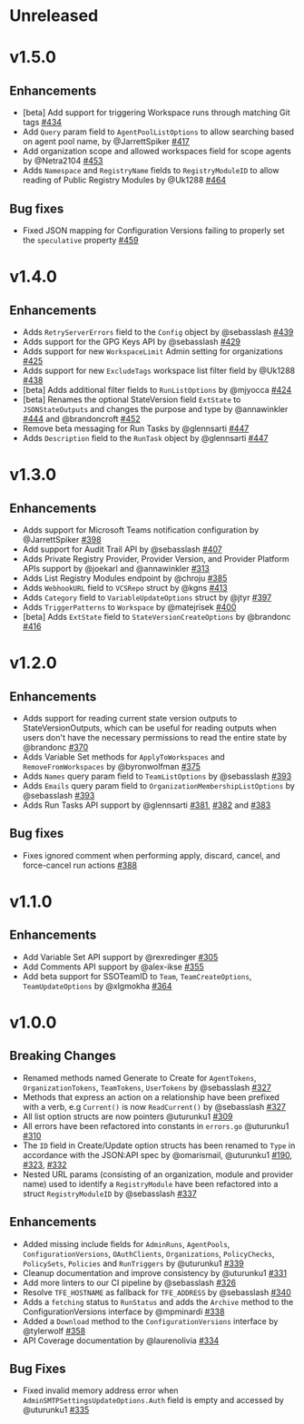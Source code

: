 # Unreleased

# v1.5.0

## Enhancements
* [beta] Add support for triggering Workspace runs through matching Git tags [#434](https://github.com/hashicorp/go-tfe/pull/434)
* Add `Query` param field to `AgentPoolListOptions` to allow searching based on agent pool name, by @JarrettSpiker [#417](https://github.com/hashicorp/go-tfe/pull/417)
* Add organization scope and allowed workspaces field for scope agents by @Netra2104 [#453](https://github.com/hashicorp/go-tfe/pull/453)
* Adds `Namespace` and `RegistryName` fields to `RegistryModuleID` to allow reading of Public Registry Modules by @Uk1288 [#464](https://github.com/hashicorp/go-tfe/pull/464)

## Bug fixes
* Fixed JSON mapping for Configuration Versions failing to properly set the `speculative` property [#459](https://github.com/hashicorp/go-tfe/pull/459)

# v1.4.0

## Enhancements
* Adds `RetryServerErrors` field to the `Config` object by @sebasslash [#439](https://github.com/hashicorp/go-tfe/pull/439)
* Adds support for the GPG Keys API by @sebasslash [#429](https://github.com/hashicorp/go-tfe/pull/429)
* Adds support for new `WorkspaceLimit` Admin setting for organizations [#425](https://github.com/hashicorp/go-tfe/pull/425)
* Adds support for new `ExcludeTags` workspace list filter field by @Uk1288 [#438](https://github.com/hashicorp/go-tfe/pull/438)
* [beta] Adds additional filter fields to `RunListOptions` by @mjyocca [#424](https://github.com/hashicorp/go-tfe/pull/424)
* [beta] Renames the optional StateVersion field `ExtState` to `JSONStateOutputs` and changes the purpose and type by @annawinkler [#444](https://github.com/hashicorp/go-tfe/pull/444) and @brandoncroft [#452](https://github.com/hashicorp/go-tfe/pull/452)
* Remove beta messaging for Run Tasks by @glennsarti [#447](https://github.com/hashicorp/go-tfe/pull/447)
* Adds `Description` field to the `RunTask` object by @glennsarti [#447](https://github.com/hashicorp/go-tfe/pull/447)

# v1.3.0

## Enhancements
* Adds support for Microsoft Teams notification configuration by @JarrettSpiker [#398](https://github.com/hashicorp/go-tfe/pull/389)
* Add support for Audit Trail API by @sebasslash [#407](https://github.com/hashicorp/go-tfe/pull/407)
* Adds Private Registry Provider, Provider Version, and Provider Platform APIs support by @joekarl and @annawinkler [#313](https://github.com/hashicorp/go-tfe/pull/313)
* Adds List Registry Modules endpoint by @chroju [#385](https://github.com/hashicorp/go-tfe/pull/385)
* Adds `WebhookURL` field to `VCSRepo` struct by @kgns [#413](https://github.com/hashicorp/go-tfe/pull/413)
* Adds `Category` field to `VariableUpdateOptions` struct by @jtyr [#397](https://github.com/hashicorp/go-tfe/pull/397)
* Adds `TriggerPatterns` to `Workspace` by @matejrisek [#400](https://github.com/hashicorp/go-tfe/pull/400)
* [beta] Adds `ExtState` field to `StateVersionCreateOptions` by @brandonc [#416](https://github.com/hashicorp/go-tfe/pull/416)

# v1.2.0

## Enhancements
* Adds support for reading current state version outputs to StateVersionOutputs, which can be useful for reading outputs when users don't have the necessary permissions to read the entire state by @brandonc [#370](https://github.com/hashicorp/go-tfe/pull/370)
* Adds Variable Set methods for `ApplyToWorkspaces` and `RemoveFromWorkspaces` by @byronwolfman [#375](https://github.com/hashicorp/go-tfe/pull/375)
* Adds `Names` query param field to `TeamListOptions` by @sebasslash [#393](https://github.com/hashicorp/go-tfe/pull/393)
* Adds `Emails` query param field to `OrganizationMembershipListOptions` by @sebasslash [#393](https://github.com/hashicorp/go-tfe/pull/393)
* Adds Run Tasks API support by @glennsarti [#381](https://github.com/hashicorp/go-tfe/pull/381), [#382](https://github.com/hashicorp/go-tfe/pull/382) and [#383](https://github.com/hashicorp/go-tfe/pull/383)


## Bug fixes
* Fixes ignored comment when performing apply, discard, cancel, and force-cancel run actions [#388](https://github.com/hashicorp/go-tfe/pull/388)

# v1.1.0

## Enhancements

* Add Variable Set API support by @rexredinger [#305](https://github.com/hashicorp/go-tfe/pull/305)
* Add Comments API support by @alex-ikse [#355](https://github.com/hashicorp/go-tfe/pull/355)
* Add beta support for SSOTeamID to `Team`, `TeamCreateOptions`, `TeamUpdateOptions` by @xlgmokha [#364](https://github.com/hashicorp/go-tfe/pull/364)

# v1.0.0

## Breaking Changes
* Renamed methods named Generate to Create for `AgentTokens`, `OrganizationTokens`, `TeamTokens`, `UserTokens` by @sebasslash [#327](https://github.com/hashicorp/go-tfe/pull/327)
* Methods that express an action on a relationship have been prefixed with a verb, e.g `Current()` is now `ReadCurrent()` by @sebasslash [#327](https://github.com/hashicorp/go-tfe/pull/327)
* All list option structs are now pointers @uturunku1 [#309](https://github.com/hashicorp/go-tfe/pull/309)
* All errors have been refactored into constants in `errors.go` @uturunku1 [#310](https://github.com/hashicorp/go-tfe/pull/310)
* The `ID` field in Create/Update option structs has been renamed to `Type` in accordance with the JSON:API spec by @omarismail, @uturunku1 [#190](https://github.com/hashicorp/go-tfe/pull/190), [#323](https://github.com/hashicorp/go-tfe/pull/323), [#332](https://github.com/hashicorp/go-tfe/pull/332)
* Nested URL params (consisting of an organization, module and provider name) used to identify a `RegistryModule` have been refactored into a struct `RegistryModuleID` by @sebasslash [#337](https://github.com/hashicorp/go-tfe/pull/337)


## Enhancements
* Added missing include fields for `AdminRuns`, `AgentPools`, `ConfigurationVersions`, `OAuthClients`, `Organizations`, `PolicyChecks`, `PolicySets`, `Policies` and `RunTriggers` by @uturunku1 [#339](https://github.com/hashicorp/go-tfe/pull/339)
* Cleanup documentation and improve consistency by @uturunku1 [#331](https://github.com/hashicorp/go-tfe/pull/331)
* Add more linters to our CI pipeline by @sebasslash [#326](https://github.com/hashicorp/go-tfe/pull/326)
* Resolve `TFE_HOSTNAME` as fallback for `TFE_ADDRESS` by @sebasslash [#340](https://github.com/hashicorp/go-tfe/pull/326)
* Adds a `fetching` status to `RunStatus` and adds the `Archive` method to the ConfigurationVersions interface by @mpminardi [#338](https://github.com/hashicorp/go-tfe/pull/338)
* Added a `Download` method to the `ConfigurationVersions` interface by @tylerwolf [#358](https://github.com/hashicorp/go-tfe/pull/358)
* API Coverage documentation by @laurenolivia [#334](https://github.com/hashicorp/go-tfe/pull/334)

## Bug Fixes
* Fixed invalid memory address error when `AdminSMTPSettingsUpdateOptions.Auth` field is empty and accessed by @uturunku1 [#335](https://github.com/hashicorp/go-tfe/pull/335)
